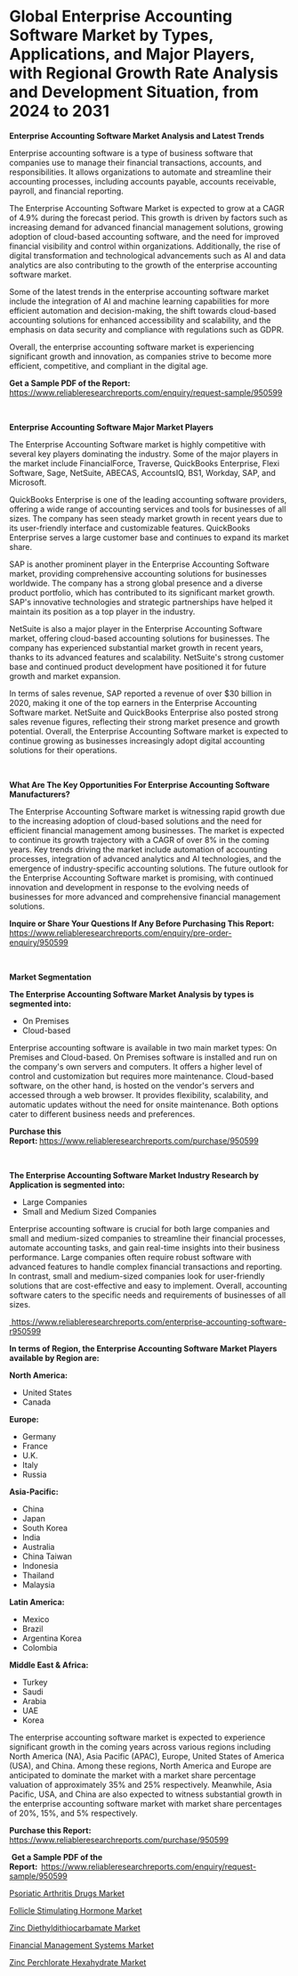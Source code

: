 <p><h1>Global Enterprise Accounting Software Market by Types, Applications, and Major Players, with Regional Growth Rate Analysis and Development Situation, from 2024 to 2031</h1></p><p><strong>Enterprise Accounting Software Market Analysis and Latest Trends</strong></p>
<p><p>Enterprise accounting software is a type of business software that companies use to manage their financial transactions, accounts, and responsibilities. It allows organizations to automate and streamline their accounting processes, including accounts payable, accounts receivable, payroll, and financial reporting.</p><p>The Enterprise Accounting Software Market is expected to grow at a CAGR of 4.9% during the forecast period. This growth is driven by factors such as increasing demand for advanced financial management solutions, growing adoption of cloud-based accounting software, and the need for improved financial visibility and control within organizations. Additionally, the rise of digital transformation and technological advancements such as AI and data analytics are also contributing to the growth of the enterprise accounting software market.</p><p>Some of the latest trends in the enterprise accounting software market include the integration of AI and machine learning capabilities for more efficient automation and decision-making, the shift towards cloud-based accounting solutions for enhanced accessibility and scalability, and the emphasis on data security and compliance with regulations such as GDPR.</p><p>Overall, the enterprise accounting software market is experiencing significant growth and innovation, as companies strive to become more efficient, competitive, and compliant in the digital age.</p></p>
<p><strong>Get a Sample PDF of the Report:&nbsp;</strong> <a href="https://www.reliableresearchreports.com/enquiry/request-sample/950599">https://www.reliableresearchreports.com/enquiry/request-sample/950599</a></p>
<p>&nbsp;</p>
<p><strong>Enterprise Accounting Software Major Market Players</strong></p>
<p><p>The Enterprise Accounting Software market is highly competitive with several key players dominating the industry. Some of the major players in the market include FinancialForce, Traverse, QuickBooks Enterprise, Flexi Software, Sage, NetSuite, ABECAS, AccountsIQ, BS1, Workday, SAP, and Microsoft.</p><p>QuickBooks Enterprise is one of the leading accounting software providers, offering a wide range of accounting services and tools for businesses of all sizes. The company has seen steady market growth in recent years due to its user-friendly interface and customizable features. QuickBooks Enterprise serves a large customer base and continues to expand its market share.</p><p>SAP is another prominent player in the Enterprise Accounting Software market, providing comprehensive accounting solutions for businesses worldwide. The company has a strong global presence and a diverse product portfolio, which has contributed to its significant market growth. SAP's innovative technologies and strategic partnerships have helped it maintain its position as a top player in the industry.</p><p>NetSuite is also a major player in the Enterprise Accounting Software market, offering cloud-based accounting solutions for businesses. The company has experienced substantial market growth in recent years, thanks to its advanced features and scalability. NetSuite's strong customer base and continued product development have positioned it for future growth and market expansion.</p><p>In terms of sales revenue, SAP reported a revenue of over $30 billion in 2020, making it one of the top earners in the Enterprise Accounting Software market. NetSuite and QuickBooks Enterprise also posted strong sales revenue figures, reflecting their strong market presence and growth potential. Overall, the Enterprise Accounting Software market is expected to continue growing as businesses increasingly adopt digital accounting solutions for their operations.</p></p>
<p>&nbsp;</p>
<p><strong>What Are The Key Opportunities For Enterprise Accounting Software Manufacturers?</strong></p>
<p><p>The Enterprise Accounting Software market is witnessing rapid growth due to the increasing adoption of cloud-based solutions and the need for efficient financial management among businesses. The market is expected to continue its growth trajectory with a CAGR of over 8% in the coming years. Key trends driving the market include automation of accounting processes, integration of advanced analytics and AI technologies, and the emergence of industry-specific accounting solutions. The future outlook for the Enterprise Accounting Software market is promising, with continued innovation and development in response to the evolving needs of businesses for more advanced and comprehensive financial management solutions.</p></p>
<p><strong>Inquire or Share Your Questions If Any Before Purchasing This Report:</strong> <a href="https://www.reliableresearchreports.com/enquiry/pre-order-enquiry/950599">https://www.reliableresearchreports.com/enquiry/pre-order-enquiry/950599</a></p>
<p>&nbsp;</p>
<p><strong>Market Segmentation</strong></p>
<p><strong>The Enterprise Accounting Software Market Analysis by types is segmented into:</strong></p>
<p><ul><li>On Premises</li><li>Cloud-based</li></ul></p>
<p><p>Enterprise accounting software is available in two main market types: On Premises and Cloud-based. On Premises software is installed and run on the company's own servers and computers. It offers a higher level of control and customization but requires more maintenance. Cloud-based software, on the other hand, is hosted on the vendor's servers and accessed through a web browser. It provides flexibility, scalability, and automatic updates without the need for onsite maintenance. Both options cater to different business needs and preferences.</p></p>
<p><strong>Purchase this Report:&nbsp;</strong><a href="https://www.reliableresearchreports.com/purchase/950599">https://www.reliableresearchreports.com/purchase/950599</a></p>
<p>&nbsp;</p>
<p><strong>The Enterprise Accounting Software Market Industry Research by Application is segmented into:</strong></p>
<p><ul><li>Large Companies</li><li>Small and Medium Sized Companies</li></ul></p>
<p><p>Enterprise accounting software is crucial for both large companies and small and medium-sized companies to streamline their financial processes, automate accounting tasks, and gain real-time insights into their business performance. Large companies often require robust software with advanced features to handle complex financial transactions and reporting. In contrast, small and medium-sized companies look for user-friendly solutions that are cost-effective and easy to implement. Overall, accounting software caters to the specific needs and requirements of businesses of all sizes.</p></p>
<p><a href="https://www.reliableresearchreports.com/enterprise-accounting-software-r950599">&nbsp;https://www.reliableresearchreports.com/enterprise-accounting-software-r950599</a></p>
<p><strong>In terms of Region, the Enterprise Accounting Software Market Players available by Region are:</strong></p>
<p>
    <p> <strong> North America: </strong>
        <ul>
            <li>United States</li>
            <li>Canada</li>
        </ul>
        </p> 
    <p> <strong> Europe: </strong>
        <ul>
            <li>Germany</li>
            <li>France</li>
            <li>U.K.</li>
            <li>Italy</li>
            <li>Russia</li>
        </ul>
        </p> 
    <p> <strong> Asia-Pacific: </strong>
        <ul>
            <li>China</li>
            <li>Japan</li>
            <li>South Korea</li>
            <li>India</li>
            <li>Australia</li>
            <li>China Taiwan</li>
            <li>Indonesia</li>
            <li>Thailand</li>
            <li>Malaysia</li>
        </ul>
        </p> 
    <p> <strong> Latin America: </strong>
        <ul>
            <li>Mexico</li>
            <li>Brazil</li>
            <li>Argentina Korea</li>
            <li>Colombia</li>
        </ul>
        </p> 
    <p> <strong> Middle East & Africa: </strong>
        <ul>
            <li>Turkey</li>
            <li>Saudi</li>
            <li>Arabia</li>
            <li>UAE</li>
            <li>Korea</li>
        </ul>
    </p>
    </p>
<p><p>The enterprise accounting software market is expected to experience significant growth in the coming years across various regions including North America (NA), Asia Pacific (APAC), Europe, United States of America (USA), and China. Among these regions, North America and Europe are anticipated to dominate the market with a market share percentage valuation of approximately 35% and 25% respectively. Meanwhile, Asia Pacific, USA, and China are also expected to witness substantial growth in the enterprise accounting software market with market share percentages of 20%, 15%, and 5% respectively.</p></p>
<p><strong>Purchase this Report: </strong><a href="https://www.reliableresearchreports.com/purchase/950599">https://www.reliableresearchreports.com/purchase/950599</a></p>
<p>&nbsp;<strong>Get a Sample PDF of the Report:&nbsp;&nbsp;</strong><a href="https://www.reliableresearchreports.com/enquiry/request-sample/950599">https://www.reliableresearchreports.com/enquiry/request-sample/950599</a></p>
<p><strong></strong></p>
<p><p><a href="https://medium.com/@warren.russell07867/psoriatic-arthritis-drugs-market-comprehensive-assessment-by-type-application-and-geography-450fb116a1ac">Psoriatic Arthritis Drugs Market</a></p><p><a href="https://medium.com/@babymorar/follicle-stimulating-hormone-market-insight-market-trends-growth-forecasted-from-2024-to-2031-01f42f61873a">Follicle Stimulating Hormone Market</a></p><p><a href="https://www.linkedin.com/pulse/zinc-diethyldithiocarbamate-market-key-successful-business-9qr9c">Zinc Diethyldithiocarbamate Market</a></p><p><a href="https://github.com/sofayahoo2023/Market-Research-Report-List-4/blob/main/financial-management-systems-market.md">Financial Management Systems Market</a></p><p><a href="https://www.linkedin.com/pulse/decoding-zinc-perchlorate-hexahydrate-market-metrics-share-trends-yniqf">Zinc Perchlorate Hexahydrate Market</a></p></p>